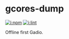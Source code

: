 # gcores-dump

[![i:npm]][l:npm]
[![i:lint]][l:lint]

Offline first Gadio.

[i:npm]: https://img.shields.io/npm/v/gcores-dump.svg
[l:npm]: https://www.npmjs.com/package/gcores-dump
[i:lint]: https://img.shields.io/badge/code_style-standard-yellow.svg
[l:lint]: https://standardjs.com
